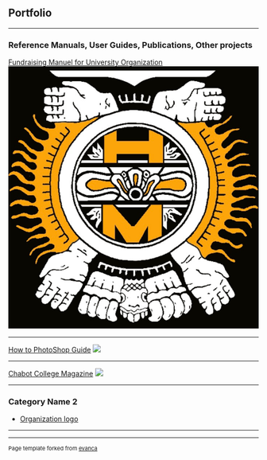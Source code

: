 ## Portfolio

---
### Reference Manuals, User Guides, Publications, Other projects

[Fundraising Manuel for University Organization](/file:///C:/Users/gilly/Downloads/Fundraising%20Operations,%20Policies,%20and%20Code%20Enforcement.pdf)
<img src="HM.jpeg">

---
[How to PhotoShop Guide](/pdf/sample_presentation.pdf)
<img src="images/dummy_thumbnail.jpg?raw=true"/>

---
[Chabot College Magazine](http://example.com/)
<img src="HM.jpg?raw=true"/>

---

### Category Name 2

- [Organization logo](http://example.com/)

---




---
<p style="font-size:11px">Page template forked from <a href="https://github.com/evanca/quick-portfolio">evanca</a></p>
<!-- Remove above link if you don't want to attibute -->
